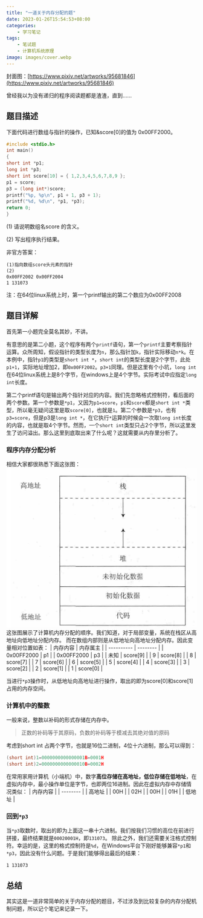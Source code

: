 ```yaml
---
title: "一道关于内存分配的题"
date: 2023-01-26T15:54:53+08:00
categories:
    - 学习笔记
tags:
    - 笔试题
    - 计算机系统原理
image: images/cover.webp
---
```

封面图：[https://www.pixiv.net/artworks/95681846](https://www.pixiv.net/artworks/95681846)

曾经我以为没有递归的程序阅读题都是渣渣，直到……
## 题目描述
下面代码进行数组与指针的操作，已知&score[0]的值为 0x00FF2000。
```C
#include <stdio.h>
int main()
{
short int *p1;
long int *p3;
short int score[10] = { 1,2,3,4,5,6,7,8,9 };
p1 = score;
p3 = (long int*)score;
printf("%p, %p\n", p1 + 1, p3 + 1);
printf("%d, %d\n", *p1, *p3);
return 0;
}
```
(1) 请说明数组名score 的含义。

(2) 写出程序执行结果。

非官方答案：
```
(1)指向数组score头元素的指针
(2)
0x00FF2002 0x00FF2004
1 131073
```
注：在64位linux系统上时，第一个printf输出的第二个数应为0x00FF2008
## 题目详解
首先第一小题完全莫名其妙，不讲。

有意思的是第二小题，这个程序有两个`printf`语句，第一个`printf`主要考察指针运算。众所周知，假设指针的类型长度为`n`，那么指针加`k`，指针实际移动`n*k`。在本例中，指针`p1`的类型是`short int *`，`short int`的类型长度是2个字节，此处`p1+1`，实际地址增加2，即`0x00FF2002`。`p3+1`同理。但是这里有个小坑，`long int` 在64位linux系统上是8个字节，在windows上是4个字节。实际考试中应指定`long int`长度。

第二个printf语句是输出两个指针对应的内容。我们先忽略格式控制符，看后面的两个参数。第一个参数是`*p1`，又因为`p1=score`，`p1`和`score`都是`short int *`类型，所以毫无疑问这里是取`score[0]`，也就是`1`。第二个参数是`*p3`，也有`p3=score`，但是p3是`long int *`，在它执行`*`运算的时候会一次取`long int`长度的内容，也就是取4个字节。然而，一个`short int`类型只占2个字节，所以这里发生了访问溢出。那么这里到底取出来了什么呢？这就需要从内存里分析了。
### 程序内存分配分析
相信大家都很熟悉下面这张图：
![内存分配](images/内存分配.png)
这张图展示了计算机内存分配的顺序。我们知道，对于局部变量，系统在栈区从高地址向低地址分配内存。
而在数组内部则是从低地址向高地址分配内存。因此变量相对位置如表：
| 内存内容   | 内存属主 |
| ---------- | -------- |
| 0x00FF2000 | p1       |
| 0x00FF2000 | p3       |
| 未知       | score[9] |
| 9          | score[8] |
| 8          | score[7] |
| 7          | score[6] |
| 6          | score[5] |
| 5          | score[4] |
| 4          | score[3] |
| 3          | score[2] |
| 2          | score[1] |
| 1          | score[0] |

当进行`*p3`操作时，从低地址向高地址进行操作，取出的即为score[0]和score[1]占用的内存空间。

### 计算机中的整数
一般来说，整数以补码的形式存储在内存中。
> 正数的补码等于其原码，负数的补码等于模减去其绝对值的原码

考虑到short int 占两个字节，也就是16位二进制，4位十六进制，那么可以得到：
```C
(short int)1=0000000000000001B=0001H
(short int)2=0000000000000010B=0002H
```
在常用家用计算机（小端机）中，数字**高位存储在高地址，低位存储在低地址**，在虚拟内存中，最小操作单位是字节，也即两位16进制。因此在虚拟内存中存储情况类似：
| 内存内容 |
| -------- |
| 高地址   |
| 00H      |
| 02H      |
| 00H      |
| 01H      |
| 低地址   |
### 回到`*p3`
当`*p3`取数时，取出的即为上面这一串十六进制。我们按我们习惯的高位在前进行拼接，最终结果就是`00020001H`，即`131073`。
除此之外，我们还需要关注格式控制符。幸运的是，这里的格式控制符是`%d`，在Windows平台下刚好能够兼容`*p1`和`*p3`，因此没有什么问题。于是我们能够得出最后的结果：
```
1 131073
```
## 总结
其实这是一道非常简单的关于内存分配的题目，不过涉及到比较复杂的内存分配机制问题，所以记个笔记来记录一下。